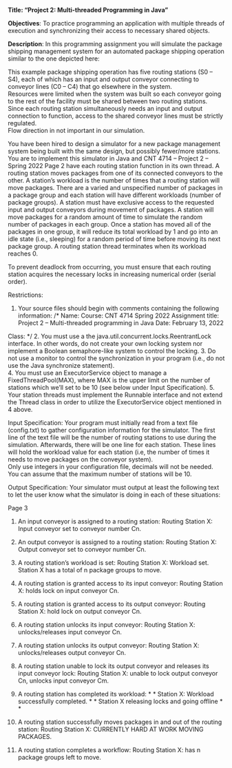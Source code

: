 **Title:  “Project 2:  Multi-threaded Programming in Java”**
 
**Objectives**:  To  practice  programming  an  application  with  multiple  threads  of  execution  and 
synchronizing their access to necessary shared objects. 
 
**Description**:  In this programming assignment you will simulate the package shipping management 
system for an automated package shipping operation similar to the one depicted here: 
 
  
This example package shipping operation has five routing stations (S0 – S4), each of which has an 
input and output conveyor connecting to conveyor lines (C0 – C4) that go elsewhere in the system.  
Resources were limited when the system was built so each conveyor going to the rest of the facility 
must  be  shared  between  two  routing  stations.    Since  each  routing  station  simultaneously  needs  an 
input and output connection to function, access to the shared conveyor lines must be strictly regulated.  
Flow direction in not important in our simulation. 
 
You have been hired to design a simulator for a new package management system being built with 
the same design, but possibly fewer/more stations.  You are to implement this simulator in Java and 
CNT 4714 – Project 2 – Spring 2022 
  Page 2 
have each routing station function in its own thread.  A routing station moves packages from one of 
its  connected  conveyors  to  the  other.    A  station’s  workload  is  the  number  of  times  that  a  routing 
station will move packages.  There are a varied and unspecified number of packages in a package 
group and each station will have different workloads (number of package groups).  A station must 
have exclusive access to the requested input and output conveyors during movement of packages.  A 
station will move packages for a random amount of time to simulate the random number of packages 
in  each  group.    Once  a  station  has  moved  all  of  the  packages  in  one  group,  it  will  reduce  its  total 
workload by 1 and go into an idle state (i.e., sleeping) for a random period of time before moving its 
next package group.  A routing station thread terminates when its workload reaches 0. 
 
To prevent deadlock from occurring, you must ensure that each routing station acquires the necessary 
locks in increasing numerical order (serial order). 
 
Restrictions: 
1. Your source files should begin with comments containing the following information: 
/* 
  Name: <your name goes here> 
  Course: CNT 4714 Spring 2022 
  Assignment title: Project 2 – Multi-threaded programming in Java 
  Date:  February 13, 2022 
 
  Class:  <name of class goes here> 
*/ 
2. You must use a the java.util.concurrent.locks.ReentrantLock  interface.  In 
other words, do not create your own locking system nor implement a Boolean semaphore-like 
system to control the locking. 
3. Do not use a monitor to control the synchronization in your program (i.e., do not use the Java 
synchronize statement).   
4. You  must  use  an  ExecutorService  object  to  manage  a  FixedThreadPool(MAX), 
where MAX is the upper limit on the number of stations which we’ll set to be 10 (see below 
under Input Specification). 
5. Your  station  threads  must  implement  the  Runnable  interface  and  not  extend  the  Thread 
class in order to utilize the ExecutorService object mentioned in 4 above. 
 
Input Specification: 
Your program must initially read from a text file (config.txt) to gather configuration information 
for the simulator.  The first line of the text file will be the number of routing stations to use during 
the simulation.  Afterwards, there will be one line for each station.  These lines will hold the workload 
value for each station (i.e, the number of times it needs to move packages on the conveyor system).  
Only use integers in your configuration file, decimals will not be needed.  You can assume that the 
maximum number of stations will be 10. 
 
Output Specification: 
Your simulator must output at least the following text to let the user know what the simulator is doing 
in each of these situations: 
 
 
 
  Page 3 
1. An input conveyor is assigned to a routing station: Routing Station X: Input conveyor set to conveyor number Cn. 
 
2. An output conveyor is assigned to a routing station: Routing Station X: Output conveyor set to conveyor number Cn. 
 
 
3. A routing station’s workload is set: Routing Station X: Workload set. Station X has a total of n package 
groups to move. 
 
4. A routing station is granted access to its input conveyor: Routing Station X: holds lock on input conveyor Cn. 
 
5. A routing station is granted access to its output conveyor: Routing Station X: hold lock on output conveyor Cn. 
 
6. A routing station unlocks its input conveyor:  Routing Station X: unlocks/releases input conveyor Cn. 
 
7. A routing station unlocks its output conveyor: Routing Station X: unlocks/releases output conveyor Cn. 
 
8. A routing station unable to lock its output conveyor and releases its input conveyor lock: Routing Station X: unable to lock output conveyor Cn, unlocks input 
conveyor Cm. 
 
9. A routing station has completed its workload: *  *  Station  X:  Workload  successfully  completed.  *  *  Station  X 
releasing locks and going offline * *  
 
10. A routing station successfully moves packages in and out of the routing station: Routing Station X: CURRENTLY HARD AT WORK MOVING PACKAGES. 
 
11. A routing station completes a workflow: Routing Station X: has n package groups left to move.
